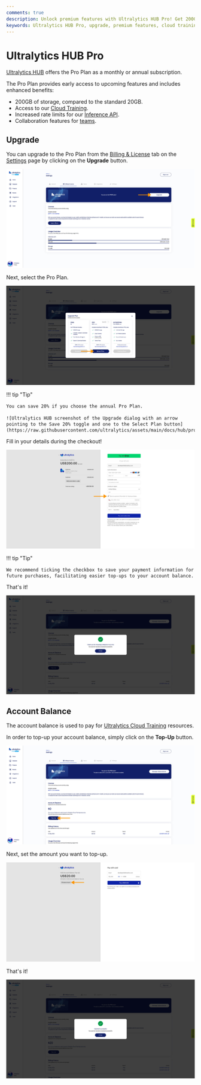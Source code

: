 ```yaml
---
comments: true
description: Unlock premium features with Ultralytics HUB Pro! Get 200GB storage, cloud training, enhanced API limits, and more.
keywords: Ultralytics HUB Pro, upgrade, premium features, cloud training, team collaboration, API limits
---
```


# Ultralytics HUB Pro

[Ultralytics HUB](https://bit.ly/ultralytics_hub) offers the Pro Plan as a monthly or annual subscription.

The Pro Plan provides early access to upcoming features and includes enhanced benefits:

- 200GB of storage, compared to the standard 20GB.
- Access to our [Cloud Training](./cloud-training.md).
- Increased rate limits for our [Inference API](./inference-api.md).
- Collaboration features for [teams](./teams.md).

## Upgrade

You can upgrade to the Pro Plan from the [Billing & License](https://hub.ultralytics.com/settings?tab=billing) tab on the [Settings](https://hub.ultralytics.com/settings) page by clicking on the **Upgrade** button.

![Ultralytics HUB screenshot of the Settings page Billing & License tab with an arrow pointing to the Upgrade button](https://raw.githubusercontent.com/ultralytics/assets/main/docs/hub/pro/hub_pro_upgrade_1.jpg)

Next, select the Pro Plan.

![Ultralytics HUB screenshot of the Upgrade dialog with an arrow pointing to the Select Plan button](https://raw.githubusercontent.com/ultralytics/assets/main/docs/hub/pro/hub_pro_upgrade_2.jpg)

!!! tip "Tip"

    You can save 20% if you choose the annual Pro Plan.

    ![Ultralytics HUB screenshot of the Upgrade dialog with an arrow pointing to the Save 20% toggle and one to the Select Plan button](https://raw.githubusercontent.com/ultralytics/assets/main/docs/hub/pro/hub_pro_upgrade_3.jpg)

Fill in your details during the checkout!

![Ultralytics HUB screenshot of the Checkout with an arrow pointing to the checkbox for saving the payment information for future purchases](https://raw.githubusercontent.com/ultralytics/assets/main/docs/hub/pro/hub_pro_upgrade_4.jpg)

!!! tip "Tip"

    We recommend ticking the checkbox to save your payment information for future purchases, facilitating easier top-ups to your account balance.

That's it!

![Ultralytics HUB screenshot of the Payment Successful dialog](https://raw.githubusercontent.com/ultralytics/assets/main/docs/hub/pro/hub_pro_upgrade_5.jpg)

## Account Balance

The account balance is used to pay for [Ultralytics Cloud Training](./cloud-training.md) resources.

In order to top-up your account balance, simply click on the **Top-Up** button.

![Ultralytics HUB screenshot of the Settings page Billing & License tab with an arrow pointing to the Top-Up button](https://raw.githubusercontent.com/ultralytics/assets/main/docs/hub/pro/hub_pro_account_balance_1.jpg)

Next, set the amount you want to top-up.

![Ultralytics HUB screenshot of the Checkout with an arrow pointing to the Change amount button](https://raw.githubusercontent.com/ultralytics/assets/main/docs/hub/pro/hub_pro_account_balance_2.jpg)

That's it!

![Ultralytics HUB screenshot of the Payment Successful dialog](https://raw.githubusercontent.com/ultralytics/assets/main/docs/hub/pro/hub_pro_account_balance_3.jpg)
